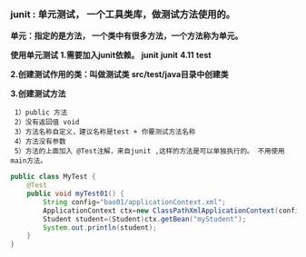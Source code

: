 ### **junit : 单元测试， 一个工具类库，做测试方法使用的。**

**单元：指定的是方法， 一个类中有很多方法，一个方法称为单元。**

  **使用单元测试**
   **1.需要加入junit依赖。**
**<dependency>**
          **<groupId>junit</groupId>**
      	**<artifactId>junit</artifactId>**
      	**<version>4.11</version>**
      	**<scope>test</scope>**
 **</dependency>**

  **2.创建测试作用的类：叫做测试类**
     **src/test/java目录中创建类**

  **3.创建测试方法**

     1）public 方法
     2）没有返回值 void 
     3）方法名称自定义，建议名称是test + 你要测试方法名称
     4）方法没有参数
     5）方法的上面加入 @Test注解，来自junit ,这样的方法是可以单独执行的。 不用使用main方法。



```java
public class MyTest {
    @Test
    public void myTest01() {
        String config="bao01/applicationContext.xml";
        ApplicationContext ctx=new ClassPathXmlApplicationContext(config);
        Student student=(Student)ctx.getBean("myStudent");
        System.out.println(student);
    }
}
```